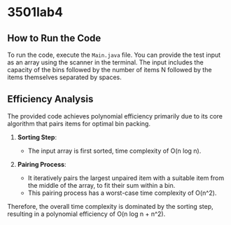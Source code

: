# 3501lab4

## How to Run the Code
To run the code, execute the `Main.java` file. You can provide the test input as an array using the scanner in the terminal. The input includes the capacity of the bins followed by the number of items N followed by the items themselves separated by spaces.

## Efficiency Analysis
The provided code achieves polynomial efficiency primarily due to its core algorithm that pairs items for optimal bin packing. 

1. **Sorting Step**: 
   - The input array is first sorted, time complexity of O(n log n).

2. **Pairing Process**: 
   - It iteratively pairs the largest unpaired item with a suitable item from the middle of the array, to fit their sum within a bin. 
   - This pairing process has a worst-case time complexity of O(n^2).

Therefore, the overall time complexity is dominated by the sorting step, resulting in a polynomial efficiency of O(n log n + n^2).